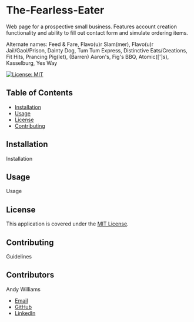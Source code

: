 # The-Fearless-Eater

Web page for a prospective small business. Features account creation functionality and ability to fill out contact form and simulate ordering items.

Alternate names: Feed &amp; Fare, Flavo(u)r Slam(mer), Flavo(u)r Jail/Gaol/Prison, Dainty Dog, Tum Tum Express, Distinctive Eats/Creations, Fit Hits, Prancing Pig(let), (Barren) Aaron's, Fig's BBQ, Atomic([']s), Kasselburg, Yes Way

[![License: MIT](https://img.shields.io/badge/License-MIT-yellow.svg)](https://opensource.org/licenses/MIT)

<!-- ![Screenshot of deployed application, homepage of site with timer and random tip](/screenshot.png?raw=true "Screenshot of deployed application")
 -->

## Table of Contents

- [Installation](#installation)
- [Usage](#usage)
- [License](#license)
- [Contributing](#contributing)

## Installation

Installation

## Usage

Usage

## License

This application is covered under the [MIT License](https://opensource.org/licenses/MIT).

## Contributing

Guidelines

## Contributors

Andy Williams

- [Email](mailto:awilliamscoding@gmail.com)
- [GitHub](https://github.com/andycwilliams)
- [LinkedIn](https://www.linkedin.com/in/andrewcharleswilliams/)
